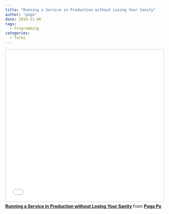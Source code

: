 ```yaml
---
title: "Running a Service in Production without Losing Your Sanity"
author: "poga"
date: 2019-11-06
tags:
  - Programming
categories:
  - Talks
---
```


<!--more-->

<iframe src="//www.slideshare.net/slideshow/embed_code/key/weOsOfldcNyPbB" width="595" height="485" frameborder="0" marginwidth="0" marginheight="0" scrolling="no" style="border:1px solid #CCC; border-width:1px; margin-bottom:5px; max-width: 100%;" allowfullscreen> </iframe> <div style="margin-bottom:5px"> <strong> <a href="//www.slideshare.net/poga/running-a-service-in-production-without-losing-your-sanity" title="Running a Service in Production without Losing Your Sanity" target="_blank">Running a Service in Production without Losing Your Sanity</a> </strong> from <strong><a href="https://www.slideshare.net/poga" target="_blank">Poga Po</a></strong> </div>
